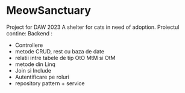 # MeowSanctuary
Project for DAW 2023
A shelter for cats in need of adoption.
Proiectul contine:
Backend : 
- Controllere
- metode CRUD, rest cu baza de date
- relatii intre tabele de tip OtO MtM si OtM
- metode din Linq
- Join si Include
- Autentificare pe roluri
- repository pattern + service
